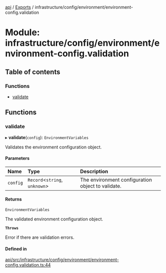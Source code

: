 [api](../README.md) / [Exports](../modules.md) / infrastructure/config/environment/environment-config.validation

# Module: infrastructure/config/environment/environment-config.validation

## Table of contents

### Functions

- [validate](infrastructure_config_environment_environment_config_validation.md#validate)

## Functions

### validate

▸ **validate**(`config`): `EnvironmentVariables`

Validates the environment configuration object.

#### Parameters

| Name     | Type                            | Description                                       |
| :------- | :------------------------------ | :------------------------------------------------ |
| `config` | `Record`\<`string`, `unknown`\> | The environment configuration object to validate. |

#### Returns

`EnvironmentVariables`

The validated environment configuration object.

**`Throws`**

Error if there are validation errors.

#### Defined in

[api/src/infrastructure/config/environment/environment-config.validation.ts:44](https://github.com/No-Country/restaurant-reservation-manager/blob/d2fd85f/api/src/infrastructure/config/environment/environment-config.validation.ts#L44)

